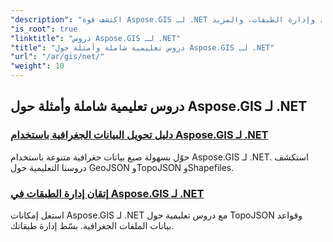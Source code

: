 ```yaml
---
"description": "اكتشف قوة Aspose.GIS لـ .NET من خلال دروس تعليمية شاملة. أتقن تحويل البيانات الجغرافية، وإنشاء الأشكال الهندسية، وتحليلها، وإدارة الطبقات، والمزيد."
"is_root": true
"linktitle": "دروس Aspose.GIS لـ .NET"
"title": "دروس تعليمية شاملة وأمثلة حول Aspose.GIS لـ .NET"
"url": "/ar/gis/net/"
"weight": 10
---
```


## دروس تعليمية شاملة وأمثلة حول Aspose.GIS لـ .NET 
### [دليل تحويل البيانات الجغرافية باستخدام Aspose.GIS لـ .NET](./guide-to-geo-data-conversion/)
حوّل بسهولة صيغ بيانات جغرافية متنوعة باستخدام Aspose.GIS لـ .NET. استكشف دروسنا التعليمية حول GeoJSON وTopoJSON وShapefiles.
### [إتقان إدارة الطبقات في Aspose.GIS لـ .NET](./mastering-layer-management/)
استغل إمكانات Aspose.GIS لـ .NET مع دروس تعليمية حول TopoJSON وقواعد بيانات الملفات الجغرافية. بسّط إدارة طبقاتك.